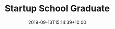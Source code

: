 ---
title: 'Startup School Graduate'
date: 2019-09-13T15:14:39+10:00
weight: 1
credential: https://www.startupschool.org/companies/bitspark
---